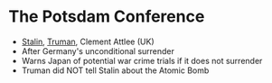 # The Potsdam Conference
- [Stalin](stalin_joseph.md), [Truman](truman_harry.md), Clement Attlee (UK)
- After Germany's unconditional surrender
- Warns Japan of potential war crime trials if it does not surrender
- Truman did NOT tell Stalin about the Atomic Bomb
